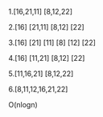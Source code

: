 
1.[16,21,11] [8,12,22]

2.[16] [21,11] [8,12] [22]

3.[16] [21] [11] [8] [12] [22]

4.[16] [11,21] [8,12] [22]

5.[11,16,21] [8,12,22]

6.[8,11,12,16,21,22]

O(nlogn)